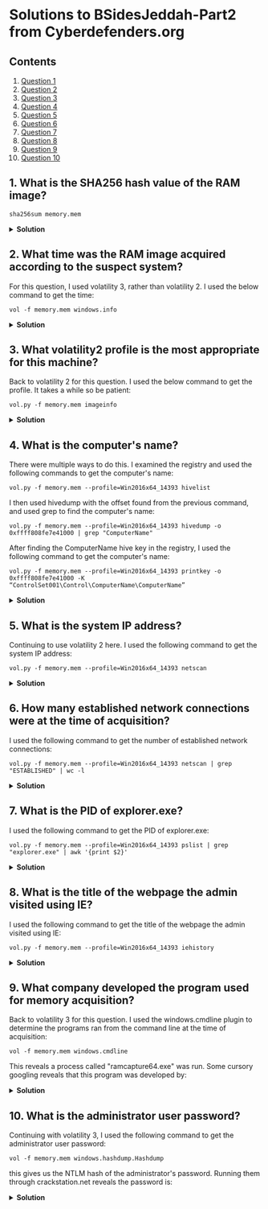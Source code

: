 # Solutions to BSidesJeddah-Part2 from Cyberdefenders.org
## Contents
1. [Question 1](#question-1)
2. [Question 2](#question-2)
3. [Question 3](#question-3)
4. [Question 4](#question-4)
5. [Question 5](#question-5)
6. [Question 6](#question-6)
7. [Question 7](#question-7)
8. [Question 8](#question-8)
9. [Question 9](#question-9)
10. [Question 10](#question-10)

## <b> 1. What is the SHA256 hash value of the RAM image?</b> <a name = "question-1"> </a>
    sha256sum memory.mem
<details>
    <summary> <b>Solution </b> </summary>
    5b3b1e1c92ddb1c128eca0fa8c917c16c275ad4c95b19915a288a745f9960f39
</details>

## <b> 2. What time was the RAM image acquired according to the suspect system?</b> <a name = "question-2"> </a>
For this question, I used volatility 3, rather than volatility 2. I used the below command to get the time:

    vol -f memory.mem windows.info
<details>
    <summary> <b>Solution </b> </summary>
    2021-08-06 16:13:23
</details>

## <b> 3. What volatility2 profile is the most appropriate for this machine? </b> <a name = "question-3"> </a>
Back to volatility 2 for this question. I used the below command to get the profile. It takes a while so be patient:

    vol.py -f memory.mem imageinfo
<details> 
    <summary> <b>Solution </b> </summary>
    Win2016x64_14393
</details>

## <b> 4. What is the computer's name? </b> <a name = "question-4"> </a>
There were multiple ways to do this. I examined the registry and used the following commands to get the computer's name:

    vol.py -f memory.mem --profile=Win2016x64_14393 hivelist

I then used hivedump with the offset found from the previous command, and used grep to find the computer's name:

    vol.py -f memory.mem --profile=Win2016x64_14393 hivedump -o 0xffff808fe7e41000 | grep "ComputerName"

After finding the ComputerName hive key in the registry, I used the following command to get the computer's name:

    vol.py -f memory.mem --profile=Win2016x64_14393 printkey -o 0xffff808fe7e41000 -K “ControlSet001\Control\ComputerName\ComputerName”
<details>
    <summary> <b>Solution </b> </summary>
    WIN-8QOTRH7EMHC
</details>

## <b> 5. What is the system IP address? </b> <a name = "question-5"> </a>
Continuing to use volatility 2 here. I used the following command to get the system IP address:

    vol.py -f memory.mem --profile=Win2016x64_14393 netscan
<details>
    <summary> <b>Solution </b> </summary>
    192.168.144.131
</details>

## <b> 6. How many established network connections were at the time of acquisition? </b> <a name = "question-6"> </a>
I used the following command to get the number of established network connections:

    vol.py -f memory.mem --profile=Win2016x64_14393 netscan | grep "ESTABLISHED" | wc -l 
<details>  
    <summary> <b>Solution </b> </summary>
    12
</details>

## <b> 7. What is the PID of explorer.exe? </b> <a name = "question-7"> </a>
I used the following command to get the PID of explorer.exe:

    vol.py -f memory.mem --profile=Win2016x64_14393 pslist | grep "explorer.exe" | awk '{print $2}'
<details>
    <summary> <b>Solution </b> </summary>
    2676
</details>

## <b> 8. What is the title of the webpage the admin visited using IE? </b><a name = "question-8"> </a>
I used the following command to get the title of the webpage the admin visited using IE:

    vol.py -f memory.mem --profile=Win2016x64_14393 iehistory
<details>
    <summary> <b>Solution </b> </summary>
    Google News
</details>

## <b>9. What company developed the program used for memory acquisition? </b> <a name = "question-9"> </a>
Back to volatility 3 for this question. I used the windows.cmdline plugin to determine the programs ran from the command line at the time of acquisition:

    vol -f memory.mem windows.cmdline

This reveals a process called "ramcapture64.exe" was run. Some cursory googling reveals that this program was developed by: 
<details>
    <summary> <b>Solution </b> </summary>
    Belkasoft
</details>

## <b> 10. What is the administrator user password? </b> <a name = "question-10"> </a>
Continuing with volatility 3, I used the following command to get the administrator user password:

    vol -f memory.mem windows.hashdump.Hashdump

this gives us the NTLM hash of the administrator's password. Running them through crackstation.net reveals the password is:
<details>
    <summary> <b>Solution </b> </summary>
    52(dumbledore)oxim
</details>

